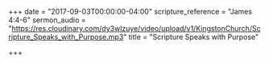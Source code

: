 +++
date = "2017-09-03T00:00:00-04:00"
scripture_reference = "James 4:4-6"
sermon_audio = "https://res.cloudinary.com/dy3wlzuye/video/upload/v1/KingstonChurch/Scripture_Speaks_with_Purpose.mp3"
title = "Scripture Speaks with Purpose"

+++
